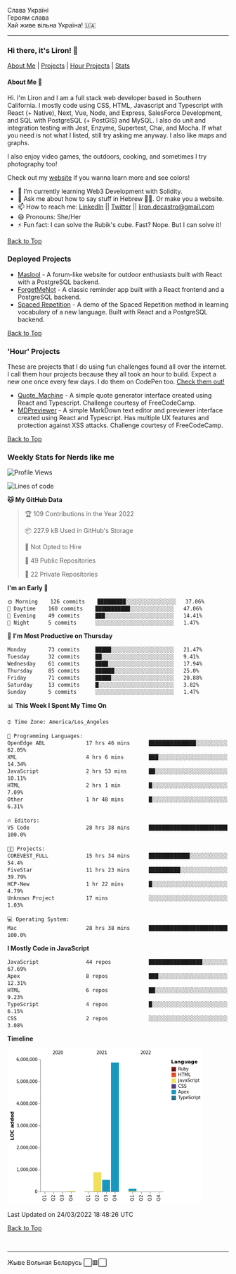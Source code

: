 Слава Україні <br />
Героям слава <br />
Хай живе вільна Україна! 🇺🇦 <br />

---
### Hi there, it's Liron! 👋
[About Me](#about) | [Projects](#projects) | [Hour Projects](#hourlies) | [Stats](#stats)

#### About Me 👧 <a name="about"></a>


Hi. I'm Liron and I am a full stack web developer based in Southern California. I mostly code using CSS, HTML, Javascript and Typescript with React (+ Native), Next, Vue, Node, and Express, SalesForce Development, and SQL with PostgreSQL (+ PostGIS) and MySQL. I also do unit and integration testing with Jest, Enzyme, Supertest, Chai, and Mocha. If what you need is not what I listed, still try asking me anyway. I also like maps and graphs. 

I also enjoy video games, the outdoors, cooking, and sometimes I try photography too!

Check out my [website](https://www.lirondc.com) if you wanna learn more and see colors! 


- 🌱 I’m currently learning Web3 Development with Solidity.
- 💬 Ask me about how to say stuff in Hebrew 🤌🏼. Or make you a website.
- 📫 How to reach me: [LinkedIn](https://www.linkedin.com/in/liron-de-castro/) || [Twitter](https://twitter.com/lirondecastro) || [liron.decastro@gmail.com](mailto:liron.decastro@gmail.com) 
- 😄 Pronouns: She/Her
- ⚡ Fun fact: I can solve the Rubik's cube. Fast? Nope. But I can solve it! 

[Back to Top](#about)

### Deployed Projects <a name="projects"></a>

- [Maslool](https://maslool.lirondc.com) - A forum-like website for outdoor enthusiasts built with React with a PostgreSQL backend. 
- [ForgetMeNot](https://forgetmenot.lirondc.com) - A classic reminder app built with a React frontend and a PostgreSQL backend.
- [Spaced Repetition](https://spacedrep.lirondc.com) - A demo of the Spaced Repetition method in learning vocabulary of a new language. Built with React and a PostgreSQL backend.

[Back to Top](#about)

### 'Hour' Projects <a name="hourlies"></a>
These are projects that I do using fun challenges found all over the internet. I call them hour projects because they all took an hour to build. Expect a new one once every few days. I do them on CodePen too. [Check them out!](https://codepen.io/lirondco)

- [Quote_Machine](https://quote-machine.lirondc.com/) - A simple quote generator interface created using React and Typescript. Challenge courtesy of FreeCodeCamp.
- [MDPreviewer](https://mdpreviewer.lirondc.com/) - A simple MarkDown text editor and previewer interface created using React and Typescript. Has multiple UX features and protection against XSS attacks. Challenge courtesy of FreeCodeCamp.

[Back to Top](#about)


### Weekly Stats for Nerds like me <a name="stats"></a>

<!--START_SECTION:waka-->
![Profile Views](http://img.shields.io/badge/Profile%20Views-1-blue)

![Lines of code](https://img.shields.io/badge/From%20Hello%20World%20I%27ve%20Written-7%20Million%20lines%20of%20code-blue)

**🐱 My GitHub Data** 

> 🏆 109 Contributions in the Year 2022
 > 
> 📦 227.9 kB Used in GitHub's Storage 
 > 
> 🚫 Not Opted to Hire
 > 
> 📜 49 Public Repositories 
 > 
> 🔑 22 Private Repositories  
 > 
**I'm an Early 🐤** 

```text
🌞 Morning    126 commits    █████████░░░░░░░░░░░░░░░░   37.06% 
🌆 Daytime    160 commits    ███████████░░░░░░░░░░░░░░   47.06% 
🌃 Evening    49 commits     ███░░░░░░░░░░░░░░░░░░░░░░   14.41% 
🌙 Night      5 commits      ░░░░░░░░░░░░░░░░░░░░░░░░░   1.47%

```
📅 **I'm Most Productive on Thursday** 

```text
Monday       73 commits     █████░░░░░░░░░░░░░░░░░░░░   21.47% 
Tuesday      32 commits     ██░░░░░░░░░░░░░░░░░░░░░░░   9.41% 
Wednesday    61 commits     ████░░░░░░░░░░░░░░░░░░░░░   17.94% 
Thursday     85 commits     ██████░░░░░░░░░░░░░░░░░░░   25.0% 
Friday       71 commits     █████░░░░░░░░░░░░░░░░░░░░   20.88% 
Saturday     13 commits     █░░░░░░░░░░░░░░░░░░░░░░░░   3.82% 
Sunday       5 commits      ░░░░░░░░░░░░░░░░░░░░░░░░░   1.47%

```


📊 **This Week I Spent My Time On** 

```text
⌚︎ Time Zone: America/Los_Angeles

💬 Programming Languages: 
OpenEdge ABL             17 hrs 46 mins      ███████████████░░░░░░░░░░   62.05% 
XML                      4 hrs 6 mins        ███░░░░░░░░░░░░░░░░░░░░░░   14.34% 
JavaScript               2 hrs 53 mins       ██░░░░░░░░░░░░░░░░░░░░░░░   10.11% 
HTML                     2 hrs 1 min         █░░░░░░░░░░░░░░░░░░░░░░░░   7.09% 
Other                    1 hr 48 mins        █░░░░░░░░░░░░░░░░░░░░░░░░   6.31%

🔥 Editors: 
VS Code                  28 hrs 38 mins      █████████████████████████   100.0%

🐱‍💻 Projects: 
COREVEST_FULL            15 hrs 34 mins      █████████████░░░░░░░░░░░░   54.4% 
FiveStar                 11 hrs 23 mins      ██████████░░░░░░░░░░░░░░░   39.79% 
HCP-New                  1 hr 22 mins        █░░░░░░░░░░░░░░░░░░░░░░░░   4.79% 
Unknown Project          17 mins             ░░░░░░░░░░░░░░░░░░░░░░░░░   1.03%

💻 Operating System: 
Mac                      28 hrs 38 mins      █████████████████████████   100.0%

```

**I Mostly Code in JavaScript** 

```text
JavaScript               44 repos            █████████████████░░░░░░░░   67.69% 
Apex                     8 repos             ███░░░░░░░░░░░░░░░░░░░░░░   12.31% 
HTML                     6 repos             ██░░░░░░░░░░░░░░░░░░░░░░░   9.23% 
TypeScript               4 repos             █░░░░░░░░░░░░░░░░░░░░░░░░   6.15% 
CSS                      2 repos             ░░░░░░░░░░░░░░░░░░░░░░░░░   3.08%

```


**Timeline**

![Chart not found](https://raw.githubusercontent.com/lirondco/lirondco/main/charts/bar_graph.png) 


 Last Updated on 24/03/2022 18:48:26 UTC
<!--END_SECTION:waka-->

[Back to Top](#about)

<br />

---

Жыве Вольная Беларусь ⬜️🟥⬜️
